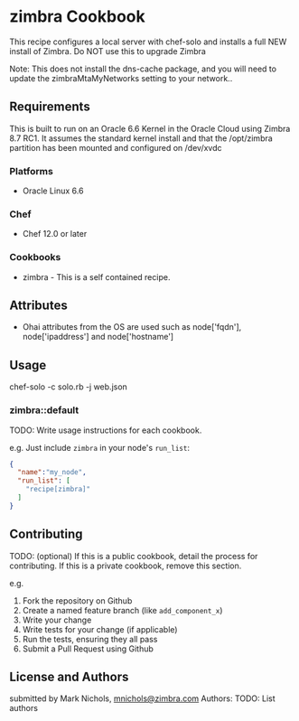 # zimbra Cookbook

This recipe configures a local server with chef-solo and installs a full
NEW install of Zimbra. Do NOT use this to upgrade Zimbra

Note: This does not install the dns-cache package, and you will need to update
the zimbraMtaMyNetworks setting to your network..

## Requirements

This is built to run on an Oracle 6.6 Kernel in the Oracle Cloud using Zimbra 8.7 RC1. It assumes the standard kernel install and that the /opt/zimbra partition has been mounted and configured on /dev/xvdc

### Platforms

- Oracle Linux 6.6

### Chef

- Chef 12.0 or later

### Cookbooks

- zimbra - This is a self contained recipe.

## Attributes

- Ohai attributes from the OS are used such as node['fqdn'], node['ipaddress'] and node['hostname']

## Usage
chef-solo -c solo.rb -j web.json

### zimbra::default

TODO: Write usage instructions for each cookbook.

e.g.
Just include `zimbra` in your node's `run_list`:

```json
{
  "name":"my_node",
  "run_list": [
    "recipe[zimbra]"
  ]
}
```

## Contributing

TODO: (optional) If this is a public cookbook, detail the process for contributing. If this is a private cookbook, remove this section.

e.g.
1. Fork the repository on Github
2. Create a named feature branch (like `add_component_x`)
3. Write your change
4. Write tests for your change (if applicable)
5. Run the tests, ensuring they all pass
6. Submit a Pull Request using Github

## License and Authors

submitted by Mark Nichols, mnichols@zimbra.com
Authors: TODO: List authors

